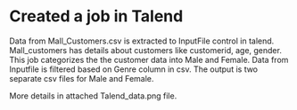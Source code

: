 # Created a job in Talend
Data from Mall_Customers.csv is extracted to InputFile control in talend. Mall_customers has details about customers like customerid, age, gender.
This job categorizes the the customer data into Male and Female. Data from Inputfile is filtered based on Genre column in csv. The output is two separate
csv files for Male and Female.

More details in attached Talend_data.png file.
